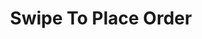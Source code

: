 ---
  id: "1712"
  fieldLayoutId: "89"
  uid: "160d0a5f-cc80-4bcc-835b-c4f1a65a20d5"
  enabled: "1"
  archived: "0"
  dateCreated: "2018-03-28 03:51:04"
  dateUpdated: "2019-09-06 16:11:21"
  siteSettingsId: "1712"
  slug: "swipe-to-place-order"
  siteId: "1"
  uri: "patterns/ios/entry/swipe-to-place-order"
  enabledForSite: "1"
  sectionId: "2"
  typeId: "2"
  authorId: "1"
  postDate: "2018-03-28 03:51:00"
  expiryDate: null
  contentId: "1712"
  title: "Swipe To Place Order"
  field_allColorsComputed: null
  field_allColorsComputedIllustration: null
  field_allColorsComputedThumbnail: null
  field_appDescription: null
  field_appDescriptionSentiment: null
  field_audio: "0"
  field_authorFaq: null
  field_bgThumbPosition: "center bottom"
  field_body: null
  field_captureSize: null
  field_categoriesRaw: "aggregation,increasing friction,"
  field_categoryInPlainText: null
  field_coldThumbTransform: null
  field_colorPalette: null
  field_contributorName: null
  field_contributorUrl: null
  field_coverColor: null
  field_dominantColor: null
  field_externalContributor: "0"
  field_fetchWebsiteData: null
  field_fullName: null
  field_gfycatSource: null
  field_gif: "0"
  field_gumletUrl: null
  field_gumletUrlNoPreParse: null
  field_howHelps: "<p><strong>I</strong><strong>ncreasing Friction and Aggregating Actions.</strong></p><p>Amazon and several other apps have to deal with flows where users get confronted with a decision that has a broader impact than other navigational or input decisions. <br />Some examples of those types of decisions are things like placing an order, charging a credit card, canceling a service, removing a resource or doing a <a href=\"https://en.wikipedia.org/wiki/Create,_read,_update_and_delete\" target=\"_blank\" rel=\"noreferrer noopener\">CRUD</a> action that is hard (or impossible) to undo.</p><p>In this particular case, Amazon users need to confirm that they want to place the order for a product. This decision has some implications several implications for both Amazon and the user (charging credit cards, generating a fulfillment request, updating inventories, etc.)</p><p>By adding the small impedance of a swipe interaction, Amazon can ensure that users are acting in a meaningful way when placing an order and prevent orders placed by mistake.</p><p>Another important angle of this solution is that it allows Amazon to aggregate two different actions (placing the order and prompting the user to confirm that the order details are correct.)</p>"
  field_howWorks: "<p>When browsing products on Amazon, users have two options to initiate the ordering process. The first option is adding the product to the shopping cart and continue browsing. </p><p>The second option is using the 'Buy Now' option which basically is a flow that skips the cart and takes the user directly to the checkout page. </p><p>When users select this option from the mobile app, the app shows a toggle menu with a summary of the order, address, credit card and shipping preferences.</p><p>Below this summary, there's a prompt that invites the user to swipe to the right to finalize the process of placing an order. This interaction allows the users to confirm that they indeed want to place the order with the details provided before.</p>"
  field_iconColors: null
  field_iconComputedColors: null
  field_illustrationSource: null
  field_imagePathRaw: "https://s3-us-west-2.amazonaws.com/waveguideio/captures/waves/slide-to-pay.JPG"
  field_imageTextOcr: null
  field_depthArticleBody: null
  field_lpSentimentScore: null
  field_lpUrl: null
  field_mediaEmbed: "<figure><img src=\"{asset:2085:url||https://s3-us-west-2.amazonaws.com/waveguideio/captures/waves/slide-to-pay.JPG}\" alt=\"\" /></figure>"
  field_mobileId: null
  field_mobileShotSrc: null
  field_newsObject: null
  field_pageFetchJsonString: null
  field_patternSrc: "Amazon"
  field_platformRaw: "iOS"
  field_qualityDescription: null
  field_rawResponse: null
  field_readingDuration: null
  field_readingDurationSeconds: null
  field_readingEaseLevel: null
  field_readingEaseScore: null
  field_references: null
  field_screenshotColors: null
  field_screenshotComputedColors: null
  field_sourceFromArchive: null
  field_strategyDescription: null
  field_thumbColors: null
  field_thumbVideoUrl: null
  field_webDescription: null
  field_webTitle: null
  field_what: "<p>This is a solution found in the Amazon mobile apps. When users select the \"Buy Now\" option when placing an order, the app presents an intermediate screen that summarizes the selection and asks the user for a swipe interaction to finalize the order.</p>"
  root: null
  lft: null
  rgt: null
  level: null
  structureId: null
  layout: layouts/post.njk
---
